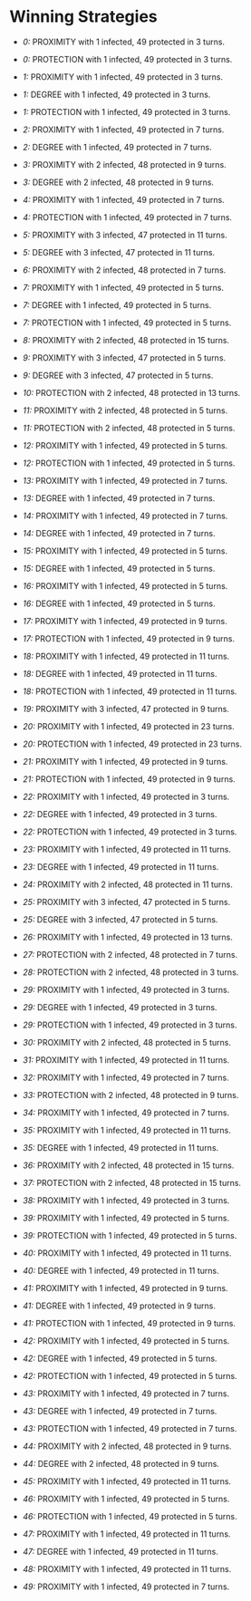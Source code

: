 # Winning Strategies

* _0:_ PROXIMITY with 1 infected, 49 protected in 3 turns.


* _0:_ PROTECTION with 1 infected, 49 protected in 3 turns.


* _1:_ PROXIMITY with 1 infected, 49 protected in 3 turns.


* _1:_ DEGREE with 1 infected, 49 protected in 3 turns.


* _1:_ PROTECTION with 1 infected, 49 protected in 3 turns.


* _2:_ PROXIMITY with 1 infected, 49 protected in 7 turns.


* _2:_ DEGREE with 1 infected, 49 protected in 7 turns.


* _3:_ PROXIMITY with 2 infected, 48 protected in 9 turns.


* _3:_ DEGREE with 2 infected, 48 protected in 9 turns.


* _4:_ PROXIMITY with 1 infected, 49 protected in 7 turns.


* _4:_ PROTECTION with 1 infected, 49 protected in 7 turns.


* _5:_ PROXIMITY with 3 infected, 47 protected in 11 turns.


* _5:_ DEGREE with 3 infected, 47 protected in 11 turns.


* _6:_ PROXIMITY with 2 infected, 48 protected in 7 turns.


* _7:_ PROXIMITY with 1 infected, 49 protected in 5 turns.


* _7:_ DEGREE with 1 infected, 49 protected in 5 turns.


* _7:_ PROTECTION with 1 infected, 49 protected in 5 turns.


* _8:_ PROXIMITY with 2 infected, 48 protected in 15 turns.


* _9:_ PROXIMITY with 3 infected, 47 protected in 5 turns.


* _9:_ DEGREE with 3 infected, 47 protected in 5 turns.


* _10:_ PROTECTION with 2 infected, 48 protected in 13 turns.


* _11:_ PROXIMITY with 2 infected, 48 protected in 5 turns.


* _11:_ PROTECTION with 2 infected, 48 protected in 5 turns.


* _12:_ PROXIMITY with 1 infected, 49 protected in 5 turns.


* _12:_ PROTECTION with 1 infected, 49 protected in 5 turns.


* _13:_ PROXIMITY with 1 infected, 49 protected in 7 turns.


* _13:_ DEGREE with 1 infected, 49 protected in 7 turns.


* _14:_ PROXIMITY with 1 infected, 49 protected in 7 turns.


* _14:_ DEGREE with 1 infected, 49 protected in 7 turns.


* _15:_ PROXIMITY with 1 infected, 49 protected in 5 turns.


* _15:_ DEGREE with 1 infected, 49 protected in 5 turns.


* _16:_ PROXIMITY with 1 infected, 49 protected in 5 turns.


* _16:_ DEGREE with 1 infected, 49 protected in 5 turns.


* _17:_ PROXIMITY with 1 infected, 49 protected in 9 turns.


* _17:_ PROTECTION with 1 infected, 49 protected in 9 turns.


* _18:_ PROXIMITY with 1 infected, 49 protected in 11 turns.


* _18:_ DEGREE with 1 infected, 49 protected in 11 turns.


* _18:_ PROTECTION with 1 infected, 49 protected in 11 turns.


* _19:_ PROXIMITY with 3 infected, 47 protected in 9 turns.


* _20:_ PROXIMITY with 1 infected, 49 protected in 23 turns.


* _20:_ PROTECTION with 1 infected, 49 protected in 23 turns.


* _21:_ PROXIMITY with 1 infected, 49 protected in 9 turns.


* _21:_ PROTECTION with 1 infected, 49 protected in 9 turns.


* _22:_ PROXIMITY with 1 infected, 49 protected in 3 turns.


* _22:_ DEGREE with 1 infected, 49 protected in 3 turns.


* _22:_ PROTECTION with 1 infected, 49 protected in 3 turns.


* _23:_ PROXIMITY with 1 infected, 49 protected in 11 turns.


* _23:_ DEGREE with 1 infected, 49 protected in 11 turns.


* _24:_ PROXIMITY with 2 infected, 48 protected in 11 turns.


* _25:_ PROXIMITY with 3 infected, 47 protected in 5 turns.


* _25:_ DEGREE with 3 infected, 47 protected in 5 turns.


* _26:_ PROXIMITY with 1 infected, 49 protected in 13 turns.


* _27:_ PROTECTION with 2 infected, 48 protected in 7 turns.


* _28:_ PROTECTION with 2 infected, 48 protected in 3 turns.


* _29:_ PROXIMITY with 1 infected, 49 protected in 3 turns.


* _29:_ DEGREE with 1 infected, 49 protected in 3 turns.


* _29:_ PROTECTION with 1 infected, 49 protected in 3 turns.


* _30:_ PROXIMITY with 2 infected, 48 protected in 5 turns.


* _31:_ PROXIMITY with 1 infected, 49 protected in 11 turns.


* _32:_ PROXIMITY with 1 infected, 49 protected in 7 turns.


* _33:_ PROTECTION with 2 infected, 48 protected in 9 turns.


* _34:_ PROXIMITY with 1 infected, 49 protected in 7 turns.


* _35:_ PROXIMITY with 1 infected, 49 protected in 11 turns.


* _35:_ DEGREE with 1 infected, 49 protected in 11 turns.


* _36:_ PROXIMITY with 2 infected, 48 protected in 15 turns.


* _37:_ PROTECTION with 2 infected, 48 protected in 15 turns.


* _38:_ PROXIMITY with 1 infected, 49 protected in 3 turns.


* _39:_ PROXIMITY with 1 infected, 49 protected in 5 turns.


* _39:_ PROTECTION with 1 infected, 49 protected in 5 turns.


* _40:_ PROXIMITY with 1 infected, 49 protected in 11 turns.


* _40:_ DEGREE with 1 infected, 49 protected in 11 turns.


* _41:_ PROXIMITY with 1 infected, 49 protected in 9 turns.


* _41:_ DEGREE with 1 infected, 49 protected in 9 turns.


* _41:_ PROTECTION with 1 infected, 49 protected in 9 turns.


* _42:_ PROXIMITY with 1 infected, 49 protected in 5 turns.


* _42:_ DEGREE with 1 infected, 49 protected in 5 turns.


* _42:_ PROTECTION with 1 infected, 49 protected in 5 turns.


* _43:_ PROXIMITY with 1 infected, 49 protected in 7 turns.


* _43:_ DEGREE with 1 infected, 49 protected in 7 turns.


* _43:_ PROTECTION with 1 infected, 49 protected in 7 turns.


* _44:_ PROXIMITY with 2 infected, 48 protected in 9 turns.


* _44:_ DEGREE with 2 infected, 48 protected in 9 turns.


* _45:_ PROXIMITY with 1 infected, 49 protected in 11 turns.


* _46:_ PROXIMITY with 1 infected, 49 protected in 5 turns.


* _46:_ PROTECTION with 1 infected, 49 protected in 5 turns.


* _47:_ PROXIMITY with 1 infected, 49 protected in 11 turns.


* _47:_ DEGREE with 1 infected, 49 protected in 11 turns.


* _48:_ PROXIMITY with 1 infected, 49 protected in 11 turns.


* _49:_ PROXIMITY with 1 infected, 49 protected in 7 turns.


